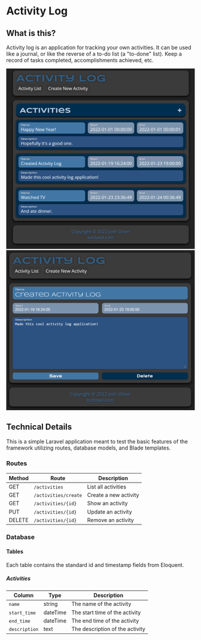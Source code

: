 # Activity Log

## What is this?

Activity log is an application for tracking your own activities. It can be used like a journal, or like the reverse of a to-do list (a "to-done" list). Keep a record of tasks completed, accomplishments achieved, etc.

![Activities](/meta/activities.png)
![Activity](/meta/activity.png)

## Technical Details

This is a simple Laravel application meant to test the basic features of the framework utilizing routes, database models, and Blade templates.

### Routes

| Method | Route | Description |
|--------|-------|-------------|
| GET | `/activities` | List all activities |
| GET | `/activities/create` | Create a new activity |
| GET | `/activities/{id}` | Show an activity |
| PUT | `/activities/{id}` | Update an activity |
| DELETE | `/activities/{id}` | Remove an activity |

### Database

#### Tables

Each table contains the standard id and timestamp fields from Eloquent.

##### Activities

| Column | Type | Description |
| ------ | ---- | ----------- |
| `name` | string | The name of the activity |
| `start_time` | dateTime | The start time of the activity |
| `end_time` | dateTime | The end time of the activity |
| `description` | text | The description of the activity |